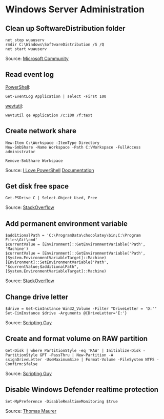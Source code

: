 # Windows Server Administration

## Clean up SoftwareDistribution folder

    net stop wuauserv
    rmdir C:\Windows\SoftwareDistribution /S /Q
    net start wuauserv

Source: [Microsoft Community](https://answers.microsoft.com/en-us/windows/forum/windows_xp-files/is-it-safe-to-delete-files-under/8d98d924-b0b1-4f2b-bb4b-13f38126c588)

## Read event log

[PowerShell](https://msdn.microsoft.com/en-us/powershell/reference/4.0/microsoft.powershell.management/get-eventlog):

```
Get-EventLog Application | select -First 100
```

[wevtutil](https://technet.microsoft.com/en-us/library/dd310329.aspx):

```
wevtutil qe Application /c:100 /f:text
```

## Create network share

```
New-Item C:\Workspace -ItemType Directory
New-SmbShare -Name Workspace -Path C:\Workspace -FullAccess administrator
```

```
Remove-SmbShare Workspace
```

Source: [I Love PowerShell](http://ilovepowershell.com/2012/09/19/create-network-share-with-powershell-3/)
[Documentation](https://technet.microsoft.com/itpro/powershell/windows/smbshare/new-smbshare)

## Get disk free space

```
Get-PSDrive C | Select-Object Used, Free
```

Source: [StackOverflow](http://stackoverflow.com/a/29992160/991267)

## Add permanent environment variable

```
$additionalPath = 'C:\ProgramData\chocolatey\bin;C:\Program Files\Git\cmd'
$currentValue = [Environment]::GetEnvironmentVariable('Path', 'Machine')
$currentValue = [Environment]::GetEnvironmentVariable('Path', [System.EnvironmentVariableTarget]::Machine)
[Environment]::SetEnvironmentVariable('Path', "$currentValue;$additionalPath", [System.EnvironmentVariableTarget]::Machine)
```

Source: [StackOverflow](http://stackoverflow.com/a/2571200/991267)

## Change drive letter

```
$drive = Get-CimInstance Win32_Volume -Filter "DriveLetter = 'D:'"
Set-CimInstance $drive -Arguments @{DriveLetter='E:'}
```


Source: [Scripting Guy](https://blogs.technet.microsoft.com/heyscriptingguy/2011/03/14/change-drive-letters-and-labels-via-a-simple-powershell-command/)

## Create and format volume on RAW partition

```
Get-Disk | where PartitionStyle -eq 'RAW' | Initialize-Disk -PartitionStyle GPT -PassThru | New-Partition -A
ssignDriveLetter -UseMaximumSize | Format-Volume -FileSystem NTFS -Confirm:$false
```

Source: [Scripting Guy](https://blogs.technet.microsoft.com/heyscriptingguy/2013/05/29/use-powershell-to-initialize-raw-disks-and-to-partition-and-format-volumes/)

## Disable Windows Defender realtime protection

```
Set-MpPreference -DisableRealtimeMonitoring $true
```

Source: [Thomas Maurer](http://www.thomasmaurer.ch/2016/07/how-to-disable-and-configure-windows-defender-on-windows-server-2016-using-powershell/)
